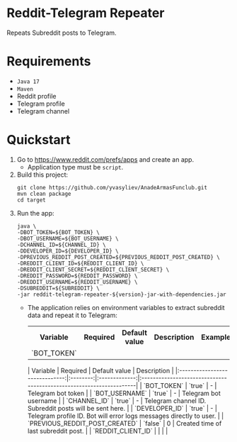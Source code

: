 # Reddit-Telegram Repeater

Repeats Subreddit posts to Telegram.

# Requirements

- `Java 17`
- `Maven`
- Reddit profile
- Telegram profile
- Telegram channel

# Quickstart

1. Go to https://www.reddit.com/prefs/apps and create an app.
    * Application type must be `script`.
2. Build this project:
    ```shell
    git clone https://github.com/yvasyliev/AnadeArmasFunclub.git
    mvn clean package
    cd target
    ```
3. Run the app:
   ```shell
   java \
   -DBOT_TOKEN=${BOT_TOKEN} \
   -DBOT_USERNAME=${BOT_USERNAME} \
   -DCHANNEL_ID=${CHANNEL_ID} \
   -DDEVELOPER_ID=${DEVELOPER_ID} \
   -DPREVIOUS_REDDIT_POST_CREATED=${PREVIOUS_REDDIT_POST_CREATED} \
   -DREDDIT_CLIENT_ID=${REDDIT_CLIENT_ID} \
   -DREDDIT_CLIENT_SECRET=${REDDIT_CLIENT_SECRET} \
   -DREDDIT_PASSWORD=${REDDIT_PASSWORD} \
   -DREDDIT_USERNAME=${REDDIT_USERNAME} \
   -DSUBREDDIT=${SUBREDDIT} \
   -jar reddit-telegram-repeater-${version}-jar-with-dependencies.jar
   ```
    * The application relies on environment variables to extract subreddit data and repeat it to Telegram:

      <table>
         <tr>
            <th>Variable</th>
            <th>Required</th>
            <th>Default value</th>
            <th>Description</th>
            <th>Example</th>
         </tr>
         <tr>
            <td>`BOT_TOKEN`</td>
         </tr>
      </table>
      |            Variable            | Required | Default value | Description                                                         |
      |:------------------------------:|:--------:|:-------------:|:--------------------------------------------------------------------|
      |          `BOT_TOKEN`           |  `true`  |       -       | Telegram bot token                                                  |
      |         `BOT_USERNAME`         |  `true`  |       -       | Telegram bot username                                               |
      |          `CHANNEL_ID`          |  `true`  |       -       | Telegram channel ID. Subreddit posts will be sent here.             |
      |         `DEVELOPER_ID`         |  `true`  |       -       | Telegram profile ID. Bot will error logs messages directly to user. |
      | `PREVIOUS_REDDIT_POST_CREATED` | `false`  |       0       | Created time of last subreddit post.                                |
      |       `REDDIT_CLIENT_ID`       |     |     |     |
